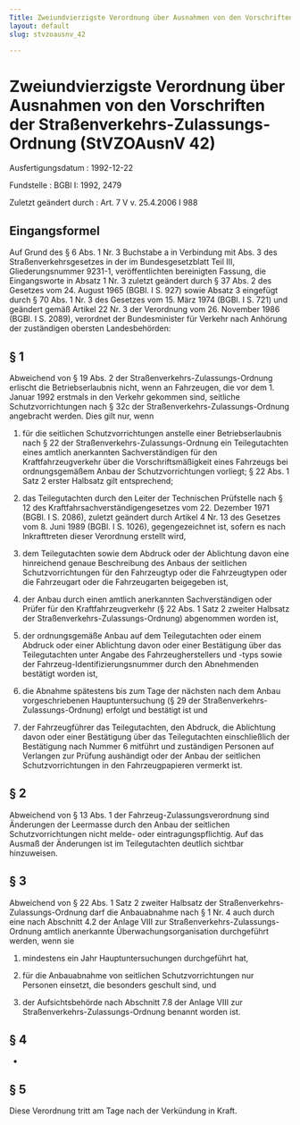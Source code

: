 ```yaml
---
Title: Zweiundvierzigste Verordnung über Ausnahmen von den Vorschriften der Straßenverkehrs-Zulassungs-Ordnung
layout: default
slug: stvzoausnv_42

---
```


# Zweiundvierzigste Verordnung über Ausnahmen von den Vorschriften der Straßenverkehrs-Zulassungs-Ordnung (StVZOAusnV 42)

Ausfertigungsdatum
:   1992-12-22

Fundstelle
:   BGBl I: 1992, 2479

Zuletzt geändert durch
:   Art. 7 V v. 25.4.2006 I 988


## Eingangsformel

Auf Grund des § 6 Abs. 1 Nr. 3 Buchstabe a in Verbindung mit Abs. 3
des Straßenverkehrsgesetzes in der im Bundesgesetzblatt Teil III,
Gliederungsnummer 9231-1, veröffentlichten bereinigten Fassung, die
Eingangsworte in Absatz 1 Nr. 3 zuletzt geändert durch § 37 Abs. 2 des
Gesetzes vom 24. August 1965 (BGBl. I S. 927) sowie Absatz 3 eingefügt
durch § 70 Abs. 1 Nr. 3 des Gesetzes vom 15. März 1974 (BGBl. I S.
721) und geändert gemäß Artikel 22 Nr. 3 der Verordnung vom 26.
November 1986 (BGBl. I S. 2089), verordnet der Bundesminister für
Verkehr nach Anhörung der zuständigen obersten Landesbehörden:


## § 1

Abweichend von § 19 Abs. 2 der Straßenverkehrs-Zulassungs-Ordnung
erlischt die Betriebserlaubnis nicht, wenn an Fahrzeugen, die vor dem
1\. Januar 1992 erstmals in den Verkehr gekommen sind, seitliche
Schutzvorrichtungen nach § 32c der Straßenverkehrs-Zulassungs-Ordnung
angebracht werden. Dies gilt nur, wenn

1.  für die seitlichen Schutzvorrichtungen anstelle einer
    Betriebserlaubnis nach § 22 der Straßenverkehrs-Zulassungs-Ordnung ein
    Teilegutachten eines amtlich anerkannten Sachverständigen für den
    Kraftfahrzeugverkehr über die Vorschriftsmäßigkeit eines Fahrzeugs bei
    ordnungsgemäßem Anbau der Schutzvorrichtungen vorliegt; § 22 Abs. 1
    Satz 2 erster Halbsatz gilt entsprechend;


2.  das Teilegutachten durch den Leiter der Technischen Prüfstelle nach §
    12 des Kraftfahrsachverständigengesetzes vom 22. Dezember 1971 (BGBl.
    I S. 2086), zuletzt geändert durch Artikel 4 Nr. 13 des Gesetzes vom
    8\. Juni 1989 (BGBl. I S. 1026), gegengezeichnet ist, sofern es nach
    Inkrafttreten dieser Verordnung erstellt wird,


3.  dem Teilegutachten sowie dem Abdruck oder der Ablichtung davon eine
    hinreichend genaue Beschreibung des Anbaus der seitlichen
    Schutzvorrichtungen für den Fahrzeugtyp oder die Fahrzeugtypen oder
    die Fahrzeugart oder die Fahrzeugarten beigegeben ist,


4.  der Anbau durch einen amtlich anerkannten Sachverständigen oder Prüfer
    für den Kraftfahrzeugverkehr (§ 22 Abs. 1 Satz 2 zweiter Halbsatz der
    Straßenverkehrs-Zulassungs-Ordnung) abgenommen worden ist,


5.  der ordnungsgemäße Anbau auf dem Teilegutachten oder einem Abdruck
    oder einer Ablichtung davon oder einer Bestätigung über das
    Teilegutachten unter Angabe des Fahrzeugherstellers und -typs sowie
    der Fahrzeug-Identifizierungsnummer durch den Abnehmenden bestätigt
    worden ist,


6.  die Abnahme spätestens bis zum Tage der nächsten nach dem Anbau
    vorgeschriebenen Hauptuntersuchung (§ 29 der Straßenverkehrs-
    Zulassungs-Ordnung) erfolgt und bestätigt ist und


7.  der Fahrzeugführer das Teilegutachten, den Abdruck, die Ablichtung
    davon oder einer Bestätigung über das Teilegutachten einschließlich
    der Bestätigung nach Nummer 6 mitführt und zuständigen Personen auf
    Verlangen zur Prüfung aushändigt oder der Anbau der seitlichen
    Schutzvorrichtungen in den Fahrzeugpapieren vermerkt ist.





## § 2

Abweichend von § 13 Abs. 1 der Fahrzeug-Zulassungsverordnung sind
Änderungen der Leermasse durch den Anbau der seitlichen
Schutzvorrichtungen nicht melde- oder eintragungspflichtig. Auf das
Ausmaß der Änderungen ist im Teilegutachten deutlich sichtbar
hinzuweisen.


## § 3

Abweichend von § 22 Abs. 1 Satz 2 zweiter Halbsatz der
Straßenverkehrs-Zulassungs-Ordnung darf die Anbauabnahme nach § 1 Nr.
4 auch durch eine nach Abschnitt 4.2 der Anlage VIII zur
Straßenverkehrs-Zulassungs-Ordnung amtlich anerkannte
Überwachungsorganisation durchgeführt werden, wenn sie

1.  mindestens ein Jahr Hauptuntersuchungen durchgeführt hat,


2.  für die Anbauabnahme von seitlichen Schutzvorrichtungen nur Personen
    einsetzt, die besonders geschult sind, und


3.  der Aufsichtsbehörde nach Abschnitt 7.8 der Anlage VIII zur
    Straßenverkehrs-Zulassungs-Ordnung benannt worden ist.





## § 4

-


## § 5

Diese Verordnung tritt am Tage nach der Verkündung in Kraft.

